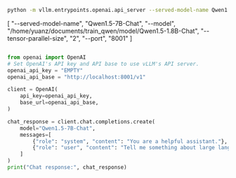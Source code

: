 

```bash
python -m vllm.entrypoints.openai.api_server --served-model-name Qwen1.5-7B-Chat --model /home/yuanz/documents/train_qwen/model/Qwen1.5-1.8B-Chat --tensor-parallel-size 2 --port 8001
```
[
                "--served-model-name",
                "Qwen1.5-7B-Chat",
                "--model",
                "/home/yuanz/documents/train_qwen/model/Qwen1.5-1.8B-Chat",
                "--tensor-parallel-size",
                "2",
                "--port",
                "8001"
            ]

```python

from openai import OpenAI
# Set OpenAI's API key and API base to use vLLM's API server.
openai_api_key = "EMPTY"
openai_api_base = "http://localhost:8001/v1"

client = OpenAI(
    api_key=openai_api_key,
    base_url=openai_api_base,
)

chat_response = client.chat.completions.create(
    model="Qwen1.5-7B-Chat",
    messages=[
        {"role": "system", "content": "You are a helpful assistant."},
        {"role": "user", "content": "Tell me something about large language models."},
    ]
)
print("Chat response:", chat_response)
```